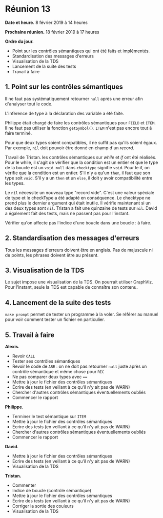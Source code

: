 # Réunion 13

**Date et heure.** 8 février 2019 à 14 heures

**Prochaine réunion.** 18 février 2019 à 17 heures

**Ordre du jour.**

- Point sur les contrôles sémantiques qui ont été faits et implémentés.
- Standardisation des messages d'erreurs
- Visualisation de la TDS
- Lancement de la suite des tests
- Travail à faire

## 1. Point sur les contrôles sémantiques

Il ne faut pas systématiquement retourner `null` après une erreur afin d'analyser tout le code.

L'inférence de type à la déclaration des variable a été faite.

Philippe était chargé de faire les contrôles sémantiques pour `FIELD` et `ITEM`. Il ne faut pas utiliser la fonction `getSymbol()`. `ITEM` n'est pas encore tout à faire terminé.

Pour que deux types soient compatibles, il ne suffit pas qu'ils soient égaux. Par exemple, `nil` doit pouvoir être donné en champ d'un *record*.

Travail de Tristan. les contrôles sémantiques sur *while* et *if* ont été réalisés. Pour le while, il s'agit de vérifier que la condition est un entier et que le type de la boucle est un `void`. `null` dans `checktype` signifie `void`. Pour le if, on vérifie que la condition est un entier. S'il n'y a qu'un `then`, il faut que son type soit `void`. S'il y a un `then` et un `else`, il doit y avoir compatibilité entre les types.

Le `nil` nécessite un nouveau type "record vide". C'est une valeur spéciale de type et le checkType a été adapté en conséquence. Le checktype ne prend plus le dernier argument qui était inutile. Il vérifie maintenant si un des deux types sont `nil`. Tristan a fait une quinzaine de tests sur `nil`. David a également fait des tests, mais ne passent pas pour l'instant.

Vérifier qu'on affecte pas l'indice d'une boucle dans une boucle : à faire.

## 2. Standardisation des messages d'erreurs

Tous les messages d'erreurs doivent être en anglais. Pas de majuscule ni de points, les phrases doivent être au présent.

## 3. Visualisation de la TDS

Le sujet impose une visualisation de la TDS. On pourrait utiliser GraphViz. Pour l'instant, seule la TDS est capable de connaître son contenu. 

## 4. Lancement de la suite des tests

`make prompt`  permet de tester un programme à la voler. Se référer au manuel pour voir comment tester un fichier en particulier.

## 5. Travail à faire

**Alexis.**

- Revoir `CALL`
- Tester ses contrôles sémantiques
- Revoir le code de `ARR` : on ne doit pas retourner `null` juste après un contrôle sémantique et même chose pour `REC`
- Ne pas comparer deux types avec `==`
- Mettre à jour le fichier des contrôles sémantiques
- Écrire des tests (en veillant à ce qu'il n'y ait pas de WARN)
- Chercher d'autres contrôles sémantiques éventuellements oubliés
- Commencer le rapport

**Philippe**.

- Terminer le test sémantique sur `ITEM`
- Mettre à jour le fichier des contrôles sémantiques
- Écrire des tests (en veillant à ce qu'il n'y ait pas de WARN)
- Chercher d'autres contrôles sémantiques éventuellements oubliés
- Commencer le rapport

**David.**

- Mettre à jour le fichier des contrôles sémantiques
- Écrire des tests (en veillant à ce qu'il n'y ait pas de WARN)
- Visualisation de la TDS

**Tristan.**

- Commenter
- Indice de boucle (contrôle sémantique)
- Mettre à jour le fichier des contrôles sémantiques
- Écrire des tests (en veillant à ce qu'il n'y ait pas de WARN)
- Corriger la sortie des couleurs
- Visualisation de la TDS

